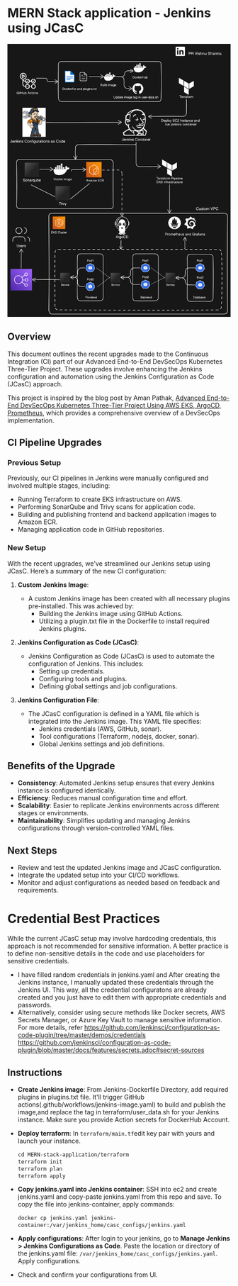 # MERN Stack application - Jenkins using JCasC
![Screenshot](MERN-stack-Diagram.png)

## Overview

This document outlines the recent upgrades made to the Continuous Integration (CI) part of our Advanced End-to-End DevSecOps Kubernetes Three-Tier Project. These upgrades involve enhancing the Jenkins configuration and automation using the Jenkins Configuration as Code (JCasC) approach.

This project is inspired by the blog post by Aman Pathak, [Advanced End-to-End DevSecOps Kubernetes Three-Tier Project Using AWS EKS, ArgoCD, Prometheus](https://blog.stackademic.com/advanced-end-to-end-devsecops-kubernetes-three-tier-project-using-aws-eks-argocd-prometheus-fbbfdb956d1a), which provides a comprehensive overview of a DevSecOps implementation.

## CI Pipeline Upgrades

### Previous Setup

Previously, our CI pipelines in Jenkins were manually configured and involved multiple stages, including:

- Running Terraform to create EKS infrastructure on AWS.
- Performing SonarQube and Trivy scans for application code.
- Building and publishing frontend and backend application images to Amazon ECR.
- Managing application code in GitHub repositories.

### New Setup

With the recent upgrades, we've streamlined our Jenkins setup using JCasC. Here’s a summary of the new CI configuration:

1. **Custom Jenkins Image**:
   - A custom Jenkins image has been created with all necessary plugins pre-installed. This was achieved by:
     - Building the Jenkins image using GitHub Actions.
     - Utilizing a plugin.txt file in the Dockerfile to install required Jenkins plugins.

2. **Jenkins Configuration as Code (JCasC)**:
   - Jenkins Configuration as Code (JCasC) is used to automate the configuration of Jenkins. This includes:
     - Setting up credentials.
     - Configuring tools and plugins.
     - Defining global settings and job configurations.

3. **Jenkins Configuration File**:
   - The JCasC configuration is defined in a YAML file which is integrated into the Jenkins image. This YAML file specifies:
     - Jenkins credentials (AWS, GitHub, sonar).
     - Tool configurations (Terraform, nodejs, docker, sonar).
     - Global Jenkins settings and job definitions.

## Benefits of the Upgrade

- **Consistency**: Automated Jenkins setup ensures that every Jenkins instance is configured identically.
- **Efficiency**: Reduces manual configuration time and effort.
- **Scalability**: Easier to replicate Jenkins environments across different stages or environments.
- **Maintainability**: Simplifies updating and managing Jenkins configurations through version-controlled YAML files.

## Next Steps

- Review and test the updated Jenkins image and JCasC configuration.
- Integrate the updated setup into your CI/CD workflows.
- Monitor and adjust configurations as needed based on feedback and requirements.

# Credential Best Practices

While the current JCasC setup may involve hardcoding credentials, this approach is not recommended for sensitive information. A better practice is to define non-sensitive details in the code and use placeholders for sensitive credentials. 
- I have filled random credentials in jenkins.yaml and After creating the Jenkins instance, I manually updated these credentials through the Jenkins UI. This way, all the credential configuratons are already created and you just have to edit them with appropriate credentials and passwords.
-  Alternatively, consider using secure methods like Docker secrets, AWS Secrets Manager, or Azure Key Vault to manage sensitive information. For more details, refer https://github.com/jenkinsci/configuration-as-code-plugin/tree/master/demos/credentials
https://github.com/jenkinsci/configuration-as-code-plugin/blob/master/docs/features/secrets.adoc#secret-sources

## Instructions
- **Create Jenkins image**: From Jenkins-Dockerfile Directory, add required plugins in plugins.txt file. It'll trigger GitHub actions(.github/workflows/jenkins-image.yaml) to build and publish the image,and replace the tag in terraform/user_data.sh for your Jenkins instance. Make sure you provide Action secrets for DockerHub Account.
- **Deploy terraform**: In ``terraform/main.tf``edit key pair with yours and launch your instance.
  
  ```
  cd MERN-stack-application/terraform
  terraform init
  terraform plan
  terraform apply
  ```
- **Copy jenkins.yaml into Jenkins container**: SSH into ec2 and create jenkins.yaml and copy-paste jenkins.yaml from this repo and save. To copy the file into jenkins-container, apply commands:
  ```
  docker cp jenkins.yaml jenkins-container:/var/jenkins_home/casc_configs/jenkins.yaml
  ```
- **Apply configurations**: After login to your jenkins, go to **Manage Jenkins > Jenkins Configurations as Code**. Paste the location or directory of the jenkins.yaml file: ``/var/jenkins_home/casc_configs/jenkins.yaml``. Apply configurations.
- Check and confirm your configurations from UI.
